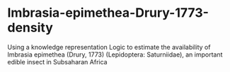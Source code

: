 # Imbrasia-epimethea-Drury-1773-density
Using a knowledge representation Logic to estimate the availability of Imbrasia epimethea (Drury, 1773) (Lepidoptera: Saturniidae), an important edible insect in Subsaharan Africa
